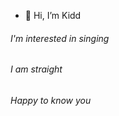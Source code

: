 - 👋 Hi, I’m Kidd
###### I'm interested in singing

###### I am straight

###### Happy to know you



<!---
a905286001/a905286001 is a ✨ special ✨ repository because its `README.md` (this file) appears on your GitHub profile.
You can click the Preview link to take a look at your changes.
--->
